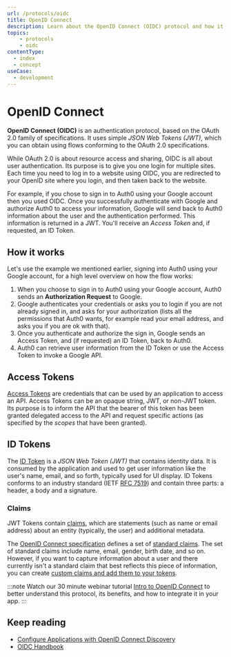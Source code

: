 ```yaml
---
url: /protocols/oidc
title: OpenID Connect
description: Learn about the OpenID Connect (OIDC) protocol and how it works
topics:
    - protocols
    - oidc
contentType:
  - index
  - concept
useCase:
  - development
---
```

# OpenID Connect

**OpenID Connect (OIDC)** is an authentication protocol, based on the OAuth 2.0 family of specifications. It uses simple <dfn data-key="json-web-token">JSON Web Tokens (JWT)</dfn>, which you can obtain using flows conforming to the OAuth 2.0 specifications.

While OAuth 2.0 is about resource access and sharing, OIDC is all about user authentication. Its purpose is to give you one login for multiple sites. Each time you need to log in to a website using OIDC, you are redirected to your OpenID site where you login, and then taken back to the website.

For example, if you chose to sign in to Auth0 using your Google account then you used OIDC. Once you successfully authenticate with Google and authorize Auth0 to access your information, Google will send back to Auth0 information about the user and the authentication performed. This information is returned in a JWT. You'll receive an <dfn data-key="access-token">Access Token</dfn> and, if requested, an ID Token.

## How it works

Let's use the example we mentioned earlier, signing into Auth0 using your Google account, for a high level overview on how the flow works:

1. When you choose to sign in to Auth0 using your Google account, Auth0 sends an **Authorization Request** to Google.
1. Google authenticates your credentials or asks you to login if you are not already signed in, and asks for your authorization (lists all the permissions that Auth0 wants, for example read your email address, and asks you if you are ok with that).
1. Once you authenticate and authorize the sign in, Google sends an Access Token, and (if requested) an ID Token, back to Auth0.
1. Auth0 can retrieve user information from the ID Token or use the Access Token to invoke a Google API.

## Access Tokens

[Access Tokens](/tokens/overview-access-tokens) are credentials that can be used by an application to access an API. Access Tokens can be an opaque string, JWT, or non-JWT token. Its purpose is to inform the API that the bearer of this token has been granted delegated access to the API and request specific actions (as specified by the <dfn data-key="scope">scopes</dfn> that have been granted).

## ID Tokens

The [ID Token](/tokens/id_token) is a <dfn data-key="json-web-token">JSON Web Token (JWT)</dfn> that contains identity data. It is consumed by the application and used to get user information like the user's name, email, and so forth, typically used for UI display. ID Tokens conforms to an industry standard (IETF [RFC 7519](https://tools.ietf.org/html/rfc7519)) and contain three parts: a header, a body and a signature.

### Claims

JWT Tokens contain [claims](/jwt#payload), which are statements (such as name or email address) about an entity (typically, the user) and additional metadata.

The [OpenID Connect specification](https://openid.net/specs/openid-connect-core-1_0.html) defines a set of [standard claims](https://openid.net/specs/openid-connect-core-1_0.html#StandardClaims). The set of standard claims include name, email, gender, birth date, and so on. However, if you want to capture information about a user and there currently isn't a standard claim that best reflects this piece of information, you can create [custom claims and add them to your tokens](/scopes/current/sample-use-cases#add-custom-claims-to-a-token).

:::note
Watch our 30 minute webinar tutorial [Intro to OpenID Connect](https://auth0.com/resources/webinars/intro-openid-connect) to better understand this protocol, its benefits, and how to integrate it in your app.
:::

## Keep reading

* [Configure Applications with OpenID Connect Discovery](/protocols/oidc/openid-connect-discovery)
* [OIDC Handbook](https://auth0.com/resources/ebooks/the-openid-connect-handbook)